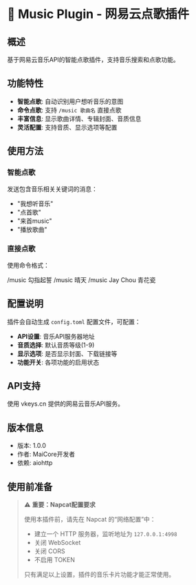 # 🎵 Music Plugin - 网易云点歌插件

## 概述
基于网易云音乐API的智能点歌插件，支持音乐搜索和点歌功能。

## 功能特性
- **智能点歌**: 自动识别用户想听音乐的意图
- **命令点歌**: 支持 `/music 歌曲名` 直接点歌
- **丰富信息**: 显示歌曲详情、专辑封面、音质信息
- **灵活配置**: 支持音质、显示选项等配置

## 使用方法

### 智能点歌
发送包含音乐相关关键词的消息：
- "我想听音乐"
- "点首歌"  
- "来首music"
- "播放歌曲"

### 直接点歌
使用命令格式：

/music 勾指起誓
/music 晴天
/music Jay Chou 青花瓷


## 配置说明
插件会自动生成 `config.toml` 配置文件，可配置：

- **API设置**: 音乐API服务器地址
- **音质选择**: 默认音质等级(1-9)
- **显示选项**: 是否显示封面、下载链接等
- **功能开关**: 各项功能的启用状态

## API支持
使用 vkeys.cn 提供的网易云音乐API服务。

## 版本信息
- 版本: 1.0.0
- 作者: MaiCore开发者
- 依赖: aiohttp

## 使用前准备

> ⚠️ **重要：Napcat配置要求**
>
> 使用本插件前，请先在 Napcat 的“网络配置”中：
> - 建立一个 HTTP 服务器，监听地址为 `127.0.0.1:4998`
> - 关闭 WebSocket
> - 关闭 CORS
> - 不启用 TOKEN
>
> 只有满足以上设置，插件的音乐卡片功能才能正常使用。
